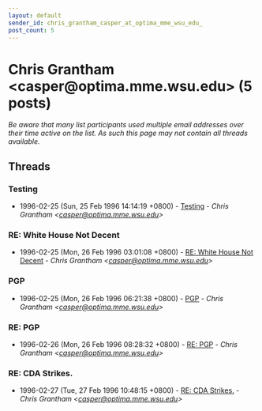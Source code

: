 ```yaml
---
layout: default
sender_id: chris_grantham_casper_at_optima_mme_wsu_edu_
post_count: 5
---
```


# Chris Grantham <casper<span>@</span>optima.mme.wsu.edu> (5 posts)

_Be aware that many list participants used multiple email addresses over their time active on the list. As such this page may not contain all threads available._

## Threads

### Testing
+ 1996-02-25 (Sun, 25 Feb 1996 14:14:19 +0800) - [Testing](/archive/1996/02/071370c71715ac1f86a98ce5523ee09e7227e8a6c253ff2b99c1021d50c729e7) - _Chris Grantham \<casper@optima.mme.wsu.edu\>_

### RE: White House Not Decent
+ 1996-02-25 (Mon, 26 Feb 1996 03:01:08 +0800) - [RE: White House Not Decent](/archive/1996/02/6c41362201182d04a76c580773a6262a080c629746e284f6fbb99f91fb7865f2) - _Chris Grantham \<casper@optima.mme.wsu.edu\>_

### PGP
+ 1996-02-25 (Mon, 26 Feb 1996 06:21:38 +0800) - [PGP](/archive/1996/02/e720a6b1b0d33bed72e57136175f94c1c692dcfb77b49cc734b49aa88756af3e) - _Chris Grantham \<casper@optima.mme.wsu.edu\>_

### RE: PGP
+ 1996-02-26 (Mon, 26 Feb 1996 08:28:32 +0800) - [RE: PGP](/archive/1996/02/541b1cbb764098d273c2b8feffe927710d253a4b8de25cdc2ac152e557d86954) - _Chris Grantham \<casper@optima.mme.wsu.edu\>_

### RE: CDA Strikes.
+ 1996-02-27 (Tue, 27 Feb 1996 10:48:15 +0800) - [RE: CDA Strikes.](/archive/1996/02/19b6973c535e79c7ff3e1e6c071e1515953d733cfbe3d3ac108c7a77a71521ae) - _Chris Grantham \<casper@optima.mme.wsu.edu\>_

